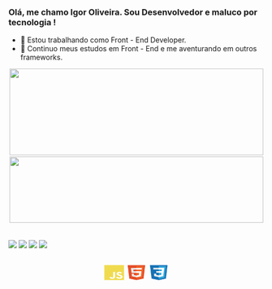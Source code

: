 ### Olá, me chamo Igor Oliveira. Sou Desenvolvedor e maluco por tecnologia !


- 🔭 Estou trabalhando como Front - End Developer.
- 🌱 Continuo meus estudos em Front - End
 e me aventurando em outros frameworks.

<div align="center" style="inline_block">
 <a href="https://github.com/Igor-0F">
  <img height="170em" width="500em" src="https://github-readme-stats.vercel.app/api?username=Igor-0F&show_icons=true&theme=dark&include_all_commits=true&count_private=true"/>
 <img height="130em" width="500em" src="https://github-readme-stats.vercel.app/api/top-langs/?username=Igor-0F&layout=compact&langs_count=7&theme=dark"/>
</div>

 <div style="inline_block" align="left"><br>

  <a href="https://instagram.com/igor_ferreiracosta" target="_blank"><img src="https://img.shields.io/badge/-Instagram-%23E4405F?style=for-the-badge&logo=instagram&logoColor=white" target="_blank"></a>
 	<a href="https://www.twitch.tv/xtitanzs" target="_blank"><img src="https://img.shields.io/badge/Twitch-9146FF?style=for-the-badge&logo=twitch&logoColor=white" target="_blank"></a>
  <a href = "mailto:igor.ferreira.iof@gmail.com"><img src="https://img.shields.io/badge/-Gmail-%23333?style=for-the-badge&logo=gmail&logoColor=white" target="_blank"></a>
  <a href="https://www.linkedin.com/in/igor-of178b64/" target="_blank"><img src="https://img.shields.io/badge/-LinkedIn-%230077B5?style=for-the-badge&logo=linkedin&logoColor=white" target="_blank"></a> 

</div>

##

<div style="display: inline_block" align="center">
  <img align="center" alt="Igor-Js" height="30" width="40" src="https://raw.githubusercontent.com/devicons/devicon/master/icons/javascript/javascript-plain.svg">
  <img align="center" alt="Igor-HTML" height="30" width="40" src="https://raw.githubusercontent.com/devicons/devicon/master/icons/html5/html5-original.svg">
  <img align="center" alt="Igor-CSS" height="30" width="40" src="https://raw.githubusercontent.com/devicons/devicon/master/icons/css3/css3-original.svg">
</div>

